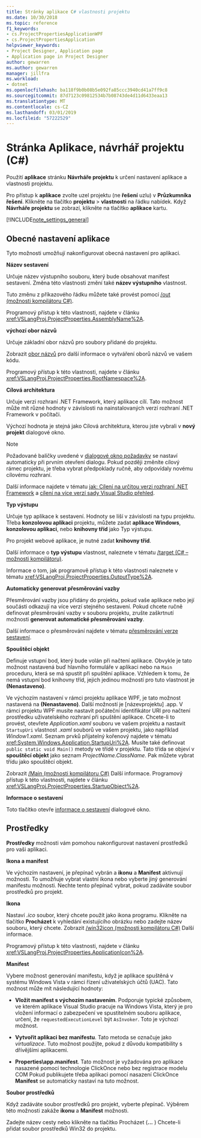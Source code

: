 ```yaml
---
title: Stránky aplikace C# vlastnosti projektu
ms.date: 10/30/2018
ms.topic: reference
f1_keywords:
- cs.ProjectPropertiesApplicationWPF
- cs.ProjectPropertiesApplication
helpviewer_keywords:
- Project Designer, Application page
- Application page in Project Designer
author: gewarren
ms.author: gewarren
manager: jillfra
ms.workload:
- dotnet
ms.openlocfilehash: ba118f9b0b08b5e092fa85ccc3940cd41a7ff9c8
ms.sourcegitcommit: 87d7123c09812534b7b08743de4d11d6433eaa13
ms.translationtype: MT
ms.contentlocale: cs-CZ
ms.lasthandoff: 03/01/2019
ms.locfileid: "57222529"
---
```

# <a name="application-page-project-designer-c"></a>Stránka Aplikace, návrhář projektu (C#)

Použití **aplikace** stránku **Návrháře projektu** k určení nastavení aplikace a vlastnosti projektu.

Pro přístup k **aplikace** zvolte uzel projektu (ne **řešení** uzlu) v **Průzkumníka řešení**. Klikněte na tlačítko **projektu** > **vlastnosti** na řádku nabídek. Když **Návrháře projektu** se zobrazí, klikněte na tlačítko **aplikace** kartu.

[!INCLUDE[note_settings_general](../../data-tools/includes/note_settings_general_md.md)]

## <a name="general-application-settings"></a>Obecné nastavení aplikace

Tyto možnosti umožňují nakonfigurovat obecná nastavení pro aplikaci.

**Název sestavení**

Určuje název výstupního souboru, který bude obsahovat manifest sestavení. Změna této vlastnosti změní také **název výstupního** vlastnost.

Tuto změnu z příkazového řádku můžete také provést pomocí [/out (možnosti kompilátoru C#)](/dotnet/csharp/language-reference/compiler-options/out-compiler-option).

Programový přístup k této vlastnosti, najdete v článku <xref:VSLangProj.ProjectProperties.AssemblyName%2A>.

**výchozí obor názvů**

Určuje základní obor názvů pro soubory přidané do projektu.

Zobrazit [obor názvů](/dotnet/csharp/language-reference/keywords/namespace) pro další informace o vytváření oborů názvů ve vašem kódu.

Programový přístup k této vlastnosti, najdete v článku <xref:VSLangProj.ProjectProperties.RootNamespace%2A>.

**Cílová architektura**

Určuje verzi rozhraní .NET Framework, který aplikace cílí. Tato možnost může mít různé hodnoty v závislosti na nainstalovaných verzí rozhraní .NET Framework v počítači.

Výchozí hodnota je stejná jako Cílová architektura, kterou jste vybrali v **nový projekt** dialogové okno.

> [!NOTE]
> Požadované balíčky uvedené v [dialogové okno požadavky](../../ide/reference/prerequisites-dialog-box.md) se nastaví automaticky při prvním otevření dialogu. Pokud později změníte cílový rámec projektu, je třeba vybrat předpoklady ručně, aby odpovídaly novému cílovému rozhraní.

Další informace najdete v tématu [jak: Cílení na určitou verzi rozhraní .NET Framework](../../ide/how-to-target-a-version-of-the-dotnet-framework.md) a [cílení na více verzí sady Visual Studio přehled](../../ide/visual-studio-multi-targeting-overview.md).

**Typ výstupu**

Určuje typ aplikace k sestavení. Hodnoty se liší v závislosti na typu projektu. Třeba **konzolovou aplikaci** projektu, můžete zadat **aplikace Windows**, **konzolovou aplikaci**, nebo **knihovny tříd** jako Typ výstupu.

Pro projekt webové aplikace, je nutné zadat **knihovny tříd**.

Další informace o **typ výstupu** vlastnost, naleznete v tématu [/target (C# – možnosti kompilátoru)](/dotnet/csharp/language-reference/compiler-options/target-compiler-option).

Informace o tom, jak programově přístup k této vlastnosti naleznete v tématu <xref:VSLangProj.ProjectProperties.OutputType%2A>.

**Automaticky generovat přesměrování vazby**

Přesměrování vazby jsou přidány do projektu, pokud vaše aplikace nebo její součásti odkazují na více verzí stejného sestavení. Pokud chcete ručně definovat přesměrování vazby v souboru projektu, zrušte zaškrtnutí možnosti **generovat automatické přesměrování vazby**.

Další informace o přesměrování najdete v tématu [přesměrování verze sestavení](/dotnet/framework/configure-apps/redirect-assembly-versions).

**Spouštěcí objekt**

Definuje vstupní bod, který bude volán při načtení aplikace. Obvykle je tato možnost nastavená buď hlavního formuláře v aplikaci nebo na `Main` proceduru, která se má spustit při spuštění aplikace. Vzhledem k tomu, že nemá vstupní bod knihovny tříd, jejich jedinou možností pro tuto vlastnost je **(Nenastaveno)**.

Ve výchozím nastavení v rámci projektu aplikace WPF, je tato možnost nastavená na **(Nenastaveno)**. Další možností je \[názevprojektu] .app. V rámci projektu WPF musíte nastavit počáteční identifikátor URI pro načtení prostředku uživatelského rozhraní při spuštění aplikace. Chcete-li to provést, otevřete *Application.xaml* souboru ve vašem projektu a nastavit `StartupUri` vlastnost *.xaml* souborů ve vašem projektu, jako například *Window1.xaml*. Seznam prvků přijatelný kořenový najdete v tématu <xref:System.Windows.Application.StartupUri%2A>. Musíte také definovat `public static void Main()` metody ve třídě v projektu. Tato třída se objeví v **spouštěcí objekt** jako seznam *ProjectName.ClassName*. Pak můžete vybrat třídu jako spouštěcí objekt.

Zobrazit [/Main (možnosti kompilátoru C#)](/dotnet/csharp/language-reference/compiler-options/main-compiler-option) Další informace. Programový přístup k této vlastnosti, najdete v článku <xref:VSLangProj.ProjectProperties.StartupObject%2A>.

**Informace o sestavení**

Toto tlačítko otevře [informace o sestavení](../../ide/reference/assembly-information-dialog-box.md) dialogové okno.

## <a name="resources"></a>Prostředky

**Prostředky** možnosti vám pomohou nakonfigurovat nastavení prostředků pro vaši aplikaci.

**Ikona a manifest**

Ve výchozím nastavení, je přepínač vybrán a **ikonu** a **Manifest** aktivnují možnosti. To umožňuje vybrat vlastní ikona nebo vyberte jiný generování manifestu možnosti. Nechte tento přepínač vybrat, pokud zadáváte soubor prostředků pro projekt.

**Ikona**

Nastaví *.ico* soubor, který chcete použít jako ikona programu. Klikněte na tlačítko **Procházet** k vyhledání existujícího obrázku nebo zadejte název souboru, který chcete. Zobrazit [/win32icon (možnosti kompilátoru C#)](/dotnet/csharp/language-reference/compiler-options/win32icon-compiler-option) Další informace.

Programový přístup k této vlastnosti, najdete v článku <xref:VSLangProj.ProjectProperties.ApplicationIcon%2A>.

**Manifest**

Vybere možnost generování manifestu, když je aplikace spuštěná v systému Windows Vista v rámci řízení uživatelských účtů (UAC). Tato možnost může mít následující hodnoty:

- **Vložit manifest s výchozím nastavením**. Podporuje typické způsobem, ve kterém aplikace Visual Studio pracuje na Windows Vista, který je pro vložení informací o zabezpečení ve spustitelném souboru aplikace, určení, že `requestedExecutionLevel` být `AsInvoker`. Toto je výchozí možnost.

- **Vytvořit aplikaci bez manifestu**. Tato metoda se označuje jako *virtualizace*. Tuto možnost použijte, pokud z důvodu kompatibility s dřívějšími aplikacemi.

- **Properties\app.manifest**. Tato možnost je vyžadována pro aplikace nasazené pomocí technologie ClickOnce nebo bez registrace modelu COM Pokud publikujete třeba aplikaci pomocí nasazení ClickOnce **Manifest** se automaticky nastaví na tuto možnost.

**Soubor prostředků**

Když zadáváte soubor prostředků pro projekt, vyberte přepínač. Výběrem této možnosti zakáže **ikonu** a **Manifest** možnosti.

Zadejte název cesty nebo klikněte na tlačítko Procházet (**...** ) Chcete-li přidat soubor prostředků Win32 do projektu.